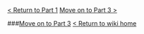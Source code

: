 [< Return to Part 1](https://github.com/GSoft-SharePoint/Dynamite/wiki/Git-step-by-step:-Part-1)                     [Move on to Part 3 >](https://github.com/GSoft-SharePoint/Dynamite/wiki/Git-step-by-step:-Part-3)








###[Move on to Part 3](https://github.com/GSoft-SharePoint/Dynamite/wiki/Git-step-by-step:-Part-3)
[< Return to wiki home](https://github.com/GSoft-SharePoint/Dynamite/wiki)